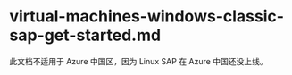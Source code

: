# virtual-machines-windows-classic-sap-get-started.md

此文档不适用于 Azure 中国区，因为 Linux SAP 在 Azure 中国还没上线。
